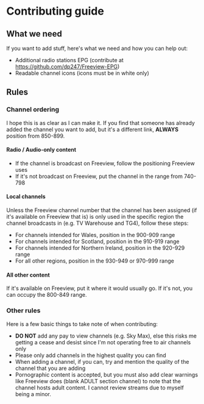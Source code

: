 # Contributing guide 

## What we need

If you want to add stuff, here's what we need and how you can help out:

* Additional radio stations EPG (contribute at https://github.com/dp247/Freeview-EPG)
* Readable channel icons (icons must be in white only)

## Rules

### Channel ordering

I hope this is as clear as I can make it. If you find that someone has already added the channel you want to add, but it's a different link, **ALWAYS** position from 850-899.

#### Radio / Audio-only content

* If the channel is broadcast on Freeview, follow the positioning Freeview uses
* If it's not broadcast on Freeview, put the channel in the range from 740-798

#### Local channels

Unless the Freeview channel number that the channel has been assigned (if it's available on Freeview that is) is only used in the specific region the channel broadcasts in (e.g. TV Warehouse and TG4), follow these steps:

* For channels intended for Wales, position in the 900-909 range
* For channels intended for Scotland, position in the 910-919 range
* For channels intended for Northern Ireland, position in the 920-929 range
* For all other regions, position in the 930-949 or 970-999 range

#### All other content

If it's available on Freeview, put it where it would usually go. If it's not, you can occupy the 800-849 range.

### Other rules

Here is a few basic things to take note of when contributing:
- **DO NOT** add any pay to view channels (e.g. Sky Max), else this risks me getting a cease and desist since I'm not operating free to air channels only
- Please only add channels in the highest quality you can find
- When adding a channel, if you can, try and mention the quality of the channel that you are adding
- Pornographic content is accepted, but you must also add clear warnings like Freeview does (blank ADULT section channel) to note that the channel hosts adult content. I cannot review streams due to myself being a minor.

